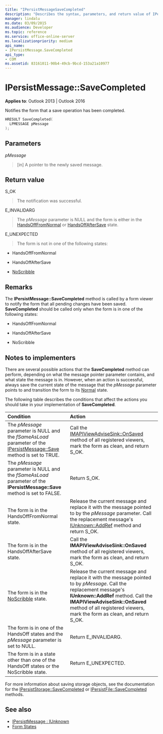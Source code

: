 ```yaml
---
title: "IPersistMessageSaveCompleted"
description: "Describes the syntax, parameters, and return value of IPersistMessage SaveCompleted, which notifies the form that a save operation has been completed."
manager: lindalu
ms.date: 03/09/2015
ms.audience: Developer
ms.topic: reference
ms.service: office-online-server
ms.localizationpriority: medium
api_name:
- IPersistMessage.SaveCompleted
api_type:
- COM
ms.assetid: 83161011-90b4-49cb-9bcd-153a21a10977
---
```


# IPersistMessage::SaveCompleted

**Applies to**: Outlook 2013 | Outlook 2016 
  
Notifies the form that a save operation has been completed. 
  
```cpp
HRESULT SaveCompleted(
  LPMESSAGE pMessage
);
```

## Parameters

_pMessage_
  
> [in] A pointer to the newly saved message.
    
## Return value

S_OK 
  
> The notification was successful.
    
E_INVALIDARG 
  
> The  _pMessage_ parameter is NULL and the form is either in the [HandsOffFromNormal](handsofffromnormal-state.md) or [HandsOffAfterSave](handsoffaftersave-state.md) state. 
    
E_UNEXPECTED 
  
> The form is not in one of the following states:
    
   - HandsOffFromNormal
    
   - HandsOffAfterSave
    
   - [NoScribble](noscribble-state.md)
    
## Remarks

The **IPersistMessage::SaveCompleted** method is called by a form viewer to notify the form that all pending changes have been saved. **SaveCompleted** should be called only when the form is in one of the following states: 
  
- HandsOffFromNormal
    
- HandsOffAfterSave
    
- NoScribble
    
## Notes to implementers

There are several possible actions that the **SaveCompleted** method can perform, depending on what the message pointer parameter contains, and what state the message is in. However, when an action is successful, always save the current state of the message that the  _pMessage_ parameter points to and transition the form to its [Normal](normal-state.md) state. 
  
The following table describes the conditions that affect the actions you should take in your implementation of **SaveCompleted**.
  
|**Condition**|**Action**|
|:-----|:-----|
|The  _pMessage_ parameter is NULL and the  _fSameAsLoad_ parameter of the [IPersistMessage::Save](ipersistmessage-save.md) method is set to TRUE. |Call the [IMAPIViewAdviseSink::OnSaved](imapiviewadvisesink-onsaved.md) method of all registered viewers, mark the form as clean, and return S_OK. |
|The  _pMessage_ parameter is NULL and the  _fSameAsLoad_ parameter of the **IPersistMessage::Save** method is set to FALSE. |Return S_OK. |
|The form is in the HandsOffFromNormal state. |Release the current message and replace it with the message pointed to by the  _pMessage_ parameter. Call the replacement message's [IUnknown::AddRef](https://msdn.microsoft.com/library/b4316efd-73d4-4995-b898-8025a316ba63%28Office.15%29.aspx) method and return S_OK. |
|The form is in the HandsOffAfterSave state. |Call the **IMAPIViewAdviseSink::OnSaved** method of all registered viewers, mark the form as clean, and return S_OK. |
|The form is in the [NoScribble](noscribble-state.md) state. |Release the current message and replace it with the message pointed to by  _pMessage_. Call the replacement message's **IUnknown::AddRef** method. Call the **IMAPIViewAdviseSink::OnSaved** method of all registered viewers, mark the form as clean, and return S_OK. |
|The form is in one of the HandsOff states and the  _pMessage_ parameter is set to NULL. |Return E_INVALIDARG. |
|The form is in a state other than one of the HandsOff states or the NoScribble state. |Return E_UNEXPECTED. |
   
For more information about saving storage objects, see the documentation for the [IPersistStorage::SaveCompleted](/windows/desktop/api/objidl/nf-objidl-ipersiststorage-savecompleted) or [IPersistFile::SaveCompleted](/windows/desktop/api/objidl/nf-objidl-ipersistfile-savecompleted) methods. 
  
## See also

- [IPersistMessage : IUnknown](ipersistmessageiunknown.md)
- [Form States](form-states.md)
